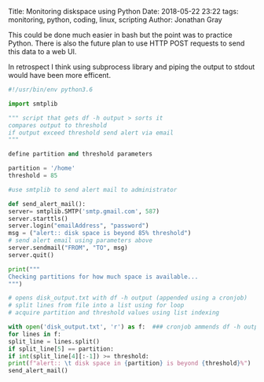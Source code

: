 Title: Monitoring diskspace using Python
Date: 2018-05-22 23:22
tags: monitoring, python, coding, linux, scripting
Author: Jonathan Gray

This could be done much easier in bash but the point was to practice Python.
There is also the future plan to use HTTP POST requests to send this data to
a web UI.

In retrospect I think using subprocess library and piping the output to stdout
would have been more efficent.
```python
#!/usr/bin/env python3.6

import smtplib

""" script that gets df -h output > sorts it
compares output to threshold
if output exceed threshold send alert via email
"""

define partition and threshold parameters

partition = '/home'
threshold = 85

#use smtplib to send alert mail to administrator

def send_alert_mail():
server= smtplib.SMTP('smtp.gmail.com', 587)
server.starttls()
server.login("emailAddress", "password")
msg = ("alert:: disk space is beyond 85% threshold")
# send alert email using parameters above
server.sendmail("FROM", "TO", msg)
server.quit()

print("""
Checking partitions for how much space is available...
""")

# opens disk_output.txt with df -h output (appended using a cronjob)
# split lines from file into a list using for loop
# acquire partition and threshold values using list indexing

with open('disk_output.txt', 'r') as f:  ### cronjob ammends df -h output to txt file. could use subprocess & stdout also
for lines in f:
split_line = lines.split()
if split_line[5] == partition:
if int(split_line[4][:-1]) >= threshold:
print(f"alert:: \t disk space in {partition} is beyond {threshold}%")
send_alert_mail()
```































































